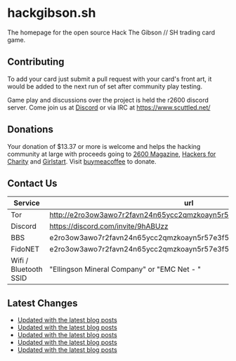 # hackgibson.sh
The homepage for the open source Hack The Gibson // SH trading card game.


## Contributing

To add your card just submit a pull request with your card's front art, it would be added to the next run of set after community play testing.

Game play and discussions over the project is held the r2600 discord server. Come join us at [Discord](https://discord.com/invite/9hABUzz) or via IRC at https://www.scuttled.net/


## Donations

Your donation of $13.37 or more is welcome and helps the hacking community at large with proceeds going to [2600 Magazine](https://2600.com/), [Hackers for Charity](https://hackersforcharity.org) and [Girlstart](https://girlstart.org).  Visit [buymeacoffee](https://www.buymeacoffee.com/hackgibson.sh) to donate.


## Contact Us

Service | url
-|-
Tor | http://e2ro3ow3awo7r2favn24n65ycc2qmzkoayn5r57e3f56nvjwdcgg32ad.onion
Discord | https://discord.com/invite/9hABUzz
BBS | e2ro3ow3awo7r2favn24n65ycc2qmzkoayn5r57e3f56nvjwdcgg32ad.onion:23
FidoNET | e2ro3ow3awo7r2favn24n65ycc2qmzkoayn5r57e3f56nvjwdcgg32ad.onion:24554
Wifi / Bluetooth SSID | "Ellingson Mineral Company" or "EMC Net - <fidonet address>"

## Latest Changes
<!-- BLOG-POST-LIST:START -->
- [Updated with the latest blog posts](https://github.com/DFW2600/hackgibson.sh/commit/787cd0d898ea5d4dc8f72398a26ac3fb931b1b45)
- [Updated with the latest blog posts](https://github.com/DFW2600/hackgibson.sh/commit/cd1abc17a8364570000a3625db504ff2db247305)
- [Updated with the latest blog posts](https://github.com/DFW2600/hackgibson.sh/commit/fce18e83abaeec6c1e9787cdc2b4b8037273d4bb)
- [Updated with the latest blog posts](https://github.com/DFW2600/hackgibson.sh/commit/7d6de17a9c2d956b9bf4a7d8d54ad8884183e2c8)
- [Updated with the latest blog posts](https://github.com/DFW2600/hackgibson.sh/commit/cee4c602783f7664cc0d6aef91b9f741a48ca402)
<!-- BLOG-POST-LIST:END -->
